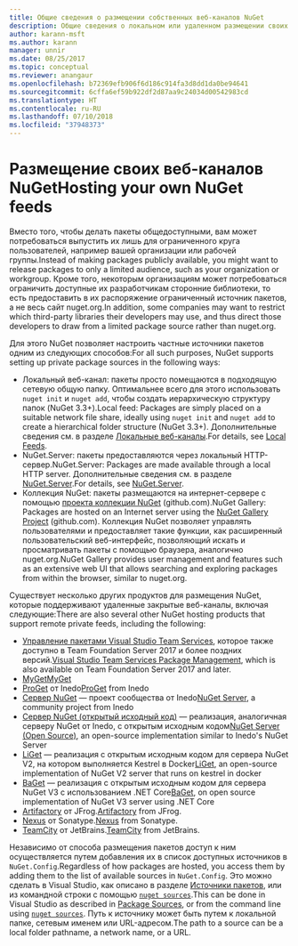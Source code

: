 ```yaml
---
title: Общие сведения о размещении собственных веб-каналов NuGet
description: Общие сведения о локальном или удаленном размещении своих веб-каналов пакетов NuGet или коллекций.
author: karann-msft
ms.author: karann
manager: unnir
ms.date: 08/25/2017
ms.topic: conceptual
ms.reviewer: anangaur
ms.openlocfilehash: b72369efb906f6d186c914fa3d8dd1da0be94641
ms.sourcegitcommit: 6cffa6ef59b922df2d87aa9c24034d00542983cd
ms.translationtype: HT
ms.contentlocale: ru-RU
ms.lasthandoff: 07/10/2018
ms.locfileid: "37948373"
---
```

# <a name="hosting-your-own-nuget-feeds"></a><span data-ttu-id="5e148-103">Размещение своих веб-каналов NuGet</span><span class="sxs-lookup"><span data-stu-id="5e148-103">Hosting your own NuGet feeds</span></span>

<span data-ttu-id="5e148-104">Вместо того, чтобы делать пакеты общедоступными, вам может потребоваться выпустить их лишь для ограниченного круга пользователей, например вашей организации или рабочей группы.</span><span class="sxs-lookup"><span data-stu-id="5e148-104">Instead of making packages publicly available, you might want to release packages to only a limited audience, such as your organization or workgroup.</span></span> <span data-ttu-id="5e148-105">Кроме того, некоторым организациям может потребоваться ограничить доступные их разработчикам сторонние библиотеки, то есть предоставить в их распоряжение ограниченный источник пакетов, а не весь сайт nuget.org.</span><span class="sxs-lookup"><span data-stu-id="5e148-105">In addition, some companies may want to restrict which third-party libraries their developers may use, and thus direct those developers to draw from a limited package source rather than nuget.org.</span></span>

<span data-ttu-id="5e148-106">Для этого NuGet позволяет настроить частные источники пакетов одним из следующих способов:</span><span class="sxs-lookup"><span data-stu-id="5e148-106">For all such purposes, NuGet supports setting up private package sources in the following ways:</span></span>

- <span data-ttu-id="5e148-107">Локальный веб-канал: пакеты просто помещаются в подходящую сетевую общую папку. Оптимальнее всего для этого использовать `nuget init` и `nuget add`, чтобы создать иерархическую структуру папок (NuGet 3.3+).</span><span class="sxs-lookup"><span data-stu-id="5e148-107">Local feed: Packages are simply placed on a suitable network file share, ideally using `nuget init` and `nuget add` to create a hierarchical folder structure (NuGet 3.3+).</span></span> <span data-ttu-id="5e148-108">Дополнительные сведения см. в разделе [Локальные веб-каналы](../hosting-packages/local-feeds.md).</span><span class="sxs-lookup"><span data-stu-id="5e148-108">For details, see [Local Feeds](../hosting-packages/local-feeds.md).</span></span>
- <span data-ttu-id="5e148-109">NuGet.Server: пакеты предоставляются через локальный HTTP-сервер.</span><span class="sxs-lookup"><span data-stu-id="5e148-109">NuGet.Server: Packages are made available through a local HTTP server.</span></span> <span data-ttu-id="5e148-110">Дополнительные сведения см. в разделе [NuGet.Server](../hosting-packages/nuget-server.md).</span><span class="sxs-lookup"><span data-stu-id="5e148-110">For details, see [NuGet.Server](../hosting-packages/nuget-server.md).</span></span>
- <span data-ttu-id="5e148-111">Коллекция NuGet: пакеты размещаются на интернет-сервере с помощью [проекта коллекции NuGet](https://github.com/NuGet/NuGetGallery#build-and-run-the-gallery-in-arbitrary-number-easy-steps) (github.com).</span><span class="sxs-lookup"><span data-stu-id="5e148-111">NuGet Gallery: Packages are hosted on an Internet server using the [NuGet Gallery Project](https://github.com/NuGet/NuGetGallery#build-and-run-the-gallery-in-arbitrary-number-easy-steps) (github.com).</span></span> <span data-ttu-id="5e148-112">Коллекция NuGet позволяет управлять пользователями и предоставляет такие функции, как расширенный пользовательский веб-интерфейс, позволяющий искать и просматривать пакеты с помощью браузера, аналогично nuget.org.</span><span class="sxs-lookup"><span data-stu-id="5e148-112">NuGet Gallery provides user management and features such as an extensive web UI that allows searching and exploring packages from within the browser, similar to nuget.org.</span></span>

<span data-ttu-id="5e148-113">Существует несколько других продуктов для размещения NuGet, которые поддерживают удаленные закрытые веб-каналы, включая следующие:</span><span class="sxs-lookup"><span data-stu-id="5e148-113">There are also several other NuGet hosting products that support remote private feeds, including the following:</span></span>

- <span data-ttu-id="5e148-114">[Управление пакетами Visual Studio Team Services](https://www.visualstudio.com/docs/package/nuget/publish), которое также доступно в Team Foundation Server 2017 и более поздних версий.</span><span class="sxs-lookup"><span data-stu-id="5e148-114">[Visual Studio Team Services Package Management](https://www.visualstudio.com/docs/package/nuget/publish), which is also available on Team Foundation Server 2017 and later.</span></span>
- [<span data-ttu-id="5e148-115">MyGet</span><span class="sxs-lookup"><span data-stu-id="5e148-115">MyGet</span></span>](http://myget.org)
- <span data-ttu-id="5e148-116">[ProGet](http://inedo.com/proget) от Inedo</span><span class="sxs-lookup"><span data-stu-id="5e148-116">[ProGet](http://inedo.com/proget) from Inedo</span></span>
- <span data-ttu-id="5e148-117">[Сервер NuGet](http://nugetserver.net/) — проект сообщества от Inedo</span><span class="sxs-lookup"><span data-stu-id="5e148-117">[NuGet Server](http://nugetserver.net/), a community project from Inedo</span></span>
- <span data-ttu-id="5e148-118">[Сервер NuGet (открытый исходный код)](http://nuget-server.net) — реализация, аналогичная серверу NuGet от Inedo, с открытым исходным кодом</span><span class="sxs-lookup"><span data-stu-id="5e148-118">[NuGet Server (Open Source)](http://nuget-server.net), an open-source implementation similar to Inedo's NuGet Server</span></span>
- <span data-ttu-id="5e148-119">[LiGet](https://github.com/ai-traders/liget) — реализация с открытым исходным кодом для сервера NuGet V2, на котором выполняется Kestrel в Docker</span><span class="sxs-lookup"><span data-stu-id="5e148-119">[LiGet](https://github.com/ai-traders/liget), an open-source implementation of NuGet V2 server that runs on kestrel in docker</span></span>
- <span data-ttu-id="5e148-120">[BaGet](https://github.com/loic-sharma/BaGet) — реализация с открытым исходным кодом для сервера NuGet V3 с использованием .NET Core</span><span class="sxs-lookup"><span data-stu-id="5e148-120">[BaGet](https://github.com/loic-sharma/BaGet), on open source implementation of NuGet V3 server using .NET Core</span></span>
- <span data-ttu-id="5e148-121">[Artifactory](https://www.jfrog.com/artifactory/) от JFrog.</span><span class="sxs-lookup"><span data-stu-id="5e148-121">[Artifactory](https://www.jfrog.com/artifactory/) from JFrog.</span></span>
- <span data-ttu-id="5e148-122">[Nexus](http://www.sonatype.org/nexus/) от Sonatype.</span><span class="sxs-lookup"><span data-stu-id="5e148-122">[Nexus](http://www.sonatype.org/nexus/) from Sonatype.</span></span>
- <span data-ttu-id="5e148-123">[TeamCity](https://www.jetbrains.com/teamcity/) от JetBrains.</span><span class="sxs-lookup"><span data-stu-id="5e148-123">[TeamCity](https://www.jetbrains.com/teamcity/) from JetBrains.</span></span>

<span data-ttu-id="5e148-124">Независимо от способа размещения пакетов доступ к ним осуществляется путем добавления их в список доступных источников в `NuGet.Config`.</span><span class="sxs-lookup"><span data-stu-id="5e148-124">Regardless of how packages are hosted, you access them by adding them to the list of available sources in `NuGet.Config`.</span></span> <span data-ttu-id="5e148-125">Это можно сделать в Visual Studio, как описано в разделе [Источники пакетов](../tools/package-manager-ui.md#package-sources), или из командной строки с помощью [`nuget sources`](../tools/cli-ref-sources.md).</span><span class="sxs-lookup"><span data-stu-id="5e148-125">This can be done in Visual Studio as described in [Package Sources](../tools/package-manager-ui.md#package-sources), or from the command line using [`nuget sources`](../tools/cli-ref-sources.md).</span></span> <span data-ttu-id="5e148-126">Путь к источнику может быть путем к локальной папке, сетевым именем или URL-адресом.</span><span class="sxs-lookup"><span data-stu-id="5e148-126">The path to a source can be a local folder pathname, a network name, or a URL.</span></span>
